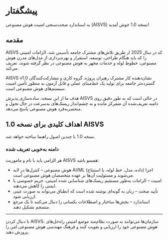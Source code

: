 # پیشگفتار

به استاندارد صحت‌سنجی امنیت هوش مصنوعی (AISVS) نسخه 1.0 خوش آمدید!

## مقدمه

AISVS که در سال 2025 از طریق تلاش‌های مشترک جامعه تأسیس شد، الزامات امنیتی را که باید هنگام طراحی، توسعه، استقرار و بهره‌برداری از مدل‌های مدرن هوش مصنوعی، خطوط لوله و خدمات مجهز به هوش مصنوعی در نظر گرفته شوند، تعریف می‌کند.

AISVS v1.0 نشان‌دهنده کار مشترک رهبران پروژه، گروه کاری و مشارکت‌کنندگان گسترده‌تر جامعه برای تولید یک خط‌مبنای عملی و قابل آزمون به منظور تأمین امنیت سیستم‌های هوش مصنوعی است.

هدف ما از این نسخه، ساده‌سازی پذیرش AISVS در حالی است که به طور دقیق روی دامنه تعریف‌شده آن متمرکز مانده و به چشم‌انداز ریسک‌های به‌سرعت در حال تحول و منحصربه‌فرد هوش مصنوعی پاسخ می‌دهد.

## اهداف کلیدی برای نسخه 1.0 AISVS

نسخه 1.0 با چندین اصول راهنما ساخته خواهد شد.

### دامنه به‌خوبی تعریف شده

هر الزامی باید با نام و ماموریت AISVS همسو باشد:

* هوش مصنوعی – کنترل‌ها در لایه AI/ML (داده، مدل، خط لوله، یا استنتاج) اجرا می‌شوند و مسئولیت آن‌ها بر عهده متخصصان هوش مصنوعی است.
* امنیت – الزامات به‌طور مستقیم ریسک‌های شناسایی شده امنیتی، حریم خصوصی یا ایمنی را کاهش می‌دهند.
* تأیید صحت – زبان به گونه‌ای نوشته شده است که انطباق می‌تواند به صورت عینی ارزیابی شود.
* استاندارد – بخش‌ها ساختار و اصطلاحات یکسانی را دنبال می‌کنند تا یک مرجع منسجم تشکیل دهند.
  ​
---

با دنبال کردن AISVS، سازمان‌ها می‌توانند به صورت نظام‌مند موضع امنیتی راه‌حل‌های هوش مصنوعی خود را ارزیابی و تقویت کنند و فرهنگ مهندسی هوش مصنوعی امن را پرورش دهند.

